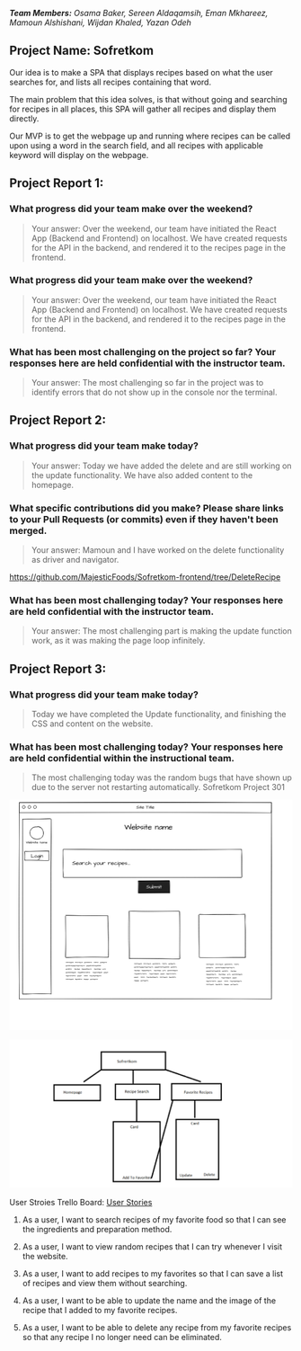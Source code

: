 ***Team Members:** Osama Baker, Sereen Aldaqamsih, Eman Mkhareez, Mamoun Alshishani, Wijdan Khaled, Yazan Odeh*

## Project Name: Sofretkom
Our idea is to make a SPA that displays recipes based on what the user searches for, and lists all recipes containing that word.

The main problem that this idea solves, is that without going and searching for recipes in all places, this SPA will gather all recipes and display them directly.

Our MVP is to get the webpage up and running where recipes can be called upon using a word in the search field, and all recipes with applicable keyword will display on the webpage.


## Project Report 1:

### What progress did your team make over the weekend?
> Your answer:
Over the weekend, our team have initiated the React App (Backend and Frontend) on localhost. We have created requests for the API in the backend, and rendered it to the recipes page in the frontend.

### What progress did your team make over the weekend?
> Your answer:
Over the weekend, our team have initiated the React App (Backend and Frontend) on localhost. We have created requests for the API in the backend, and rendered it to the recipes page in the frontend.

### What has been most challenging on the project so far? Your responses here are held confidential with the instructor team.
> Your answer:
The most challenging so far in the project was to identify errors that do not show up in the console nor the terminal.

## Project Report 2:

### What progress did your team make today?
> Your answer:
Today we have added the delete and are still working on the update functionality. We have also added content to the homepage.

### What specific contributions did you make? Please share links to your Pull Requests (or commits) even if they haven't been merged.
> Your answer:
Mamoun and I have worked on the delete functionality as driver and navigator.

https://github.com/MajesticFoods/Sofretkom-frontend/tree/DeleteRecipe

### What has been most challenging today? Your responses here are held confidential with the instructor team.
> Your answer:
The most challenging part is making the update function work, as it was making the page loop infinitely.


## Project Report 3:

### What progress did your team make today?
> Today we have completed the Update functionality, and finishing the CSS and content on the website.

### What has been most challenging today? Your responses here are held confidential within the instructional team.
> The most challenging today was the random bugs that have shown up due to the server not restarting automatically.
Sofretkom Project 301

![Website Wireframe](Sofretkom_Wireframe.png)

![Domain Modeling](DomainModeling.png)

User Stroies Trello Board:
[User Stories](https://trello.com/b/3j32ZNHi/sofretkom-301)

1. As a user, I want to search recipes of my favorite food so that I can see the ingredients and preparation method.

2. As a user, I want to view random recipes that I can try whenever I visit the website.

3. As a user, I want to add recipes to my favorites so that I can save a list of recipes and view them without searching.

4. As a user, I want to be able to update the name and the image of the recipe that I added to my favorite recipes.

5. As a user, I want to be able to delete any recipe from my favorite recipes so that any recipe I no longer need can be eliminated.
